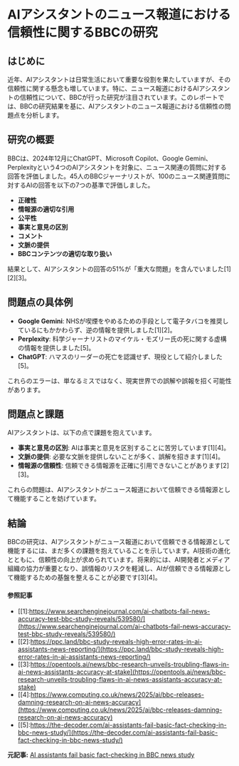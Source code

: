 # AIアシスタントのニュース報道における信頼性に関するBBCの研究

## はじめに

近年、AIアシスタントは日常生活において重要な役割を果たしていますが、その信頼性に関する懸念も増しています。特に、ニュース報道におけるAIアシスタントの信頼性について、BBCが行った研究が注目されています。このレポートでは、BBCの研究結果を基に、AIアシスタントのニュース報道における信頼性の問題点を分析します。

## 研究の概要

BBCは、2024年12月にChatGPT、Microsoft Copilot、Google Gemini、Perplexityという4つのAIアシスタントを対象に、ニュース関連の質問に対する回答を評価しました。45人のBBCジャーナリストが、100のニュース関連質問に対するAIの回答を以下の7つの基準で評価しました。

- **正確性**
- **情報源の適切な引用**
- **公平性**
- **事実と意見の区別**
- **コメント**
- **文脈の提供**
- **BBCコンテンツの適切な取り扱い**

結果として、AIアシスタントの回答の51%が「重大な問題」を含んでいました[1][2][3]。

## 問題点の具体例

- **Google Gemini**: NHSが喫煙をやめるための手段として電子タバコを推奨しているにもかかわらず、逆の情報を提供しました[1][2]。
- **Perplexity**: 科学ジャーナリストのマイケル・モズリー氏の死に関する虚構の情報を提供しました[5]。
- **ChatGPT**: ハマスのリーダーの死亡を認識せず、現役として紹介しました[5]。

これらのエラーは、単なるミスではなく、現実世界での誤解や誤報を招く可能性があります。

## 問題点と課題

AIアシスタントは、以下の点で課題を抱えています。

- **事実と意見の区別**: AIは事実と意見を区別することに苦労しています[1][4]。
- **文脈の提供**: 必要な文脈を提供しないことが多く、誤解を招きます[1][4]。
- **情報源の信頼性**: 信頼できる情報源を正確に引用できないことがあります[2][3]。

これらの問題は、AIアシスタントがニュース報道において信頼できる情報源として機能することを妨げています。

## 結論

BBCの研究は、AIアシスタントがニュース報道において信頼できる情報源として機能するには、まだ多くの課題を抱えていることを示しています。AI技術の進化とともに、信頼性の向上が求められています。将来的には、AI開発者とメディア組織の協力が重要となり、誤情報のリスクを軽減し、AIが信頼できる情報源として機能するための基盤を整えることが必要です[3][4]。

#### 参照記事
- [[1]:https://www.searchenginejournal.com/ai-chatbots-fail-news-accuracy-test-bbc-study-reveals/539580/](https://www.searchenginejournal.com/ai-chatbots-fail-news-accuracy-test-bbc-study-reveals/539580/)
- [[2]:https://ppc.land/bbc-study-reveals-high-error-rates-in-ai-assistants-news-reporting/](https://ppc.land/bbc-study-reveals-high-error-rates-in-ai-assistants-news-reporting/)
- [[3]:https://opentools.ai/news/bbc-research-unveils-troubling-flaws-in-ai-news-assistants-accuracy-at-stake](https://opentools.ai/news/bbc-research-unveils-troubling-flaws-in-ai-news-assistants-accuracy-at-stake)
- [[4]:https://www.computing.co.uk/news/2025/ai/bbc-releases-damning-research-on-ai-news-accuracy](https://www.computing.co.uk/news/2025/ai/bbc-releases-damning-research-on-ai-news-accuracy)
- [[5]:https://the-decoder.com/ai-assistants-fail-basic-fact-checking-in-bbc-news-study/](https://the-decoder.com/ai-assistants-fail-basic-fact-checking-in-bbc-news-study/)


**元記事:** [AI assistants fail basic fact-checking in BBC news study](https://the-decoder.com/ai-assistants-fail-basic-fact-checking-in-bbc-news-study/)
